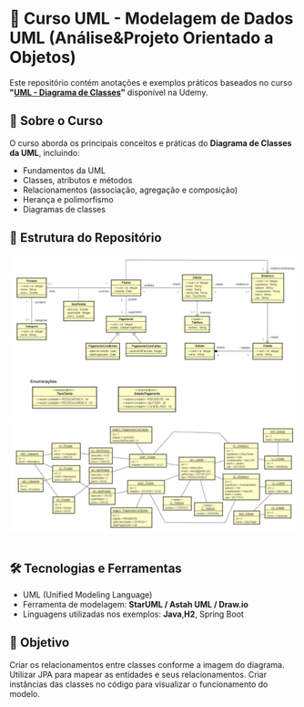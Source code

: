 
# 📌 Curso UML - Modelagem de Dados UML (Análise&Projeto Orientado a Objetos) 

Este repositório contém anotações e exemplos práticos baseados no curso **"[UML - Diagrama de Classes](https://www.udemy.com/course/uml-diagrama-de-classes/)"** disponível na Udemy.  

## 📖 Sobre o Curso  

O curso aborda os principais conceitos e práticas do **Diagrama de Classes da UML**, incluindo:  
- Fundamentos da UML  
- Classes, atributos e métodos  
- Relacionamentos (associação, agregação e composição)  
- Herança e polimorfismo  
- Diagramas de classes 

## 📂 Estrutura do Repositório  

<img src="1.png" width="1000">
<img src="2.png" width="1000">


```

```

## 🛠 Tecnologias e Ferramentas  
- UML (Unified Modeling Language)  
- Ferramenta de modelagem: **StarUML / Astah UML / Draw.io**  
- Linguagens utilizadas nos exemplos: **Java**,**H2**, Spring Boot 

## 📌 Objetivo
Criar os relacionamentos entre classes conforme a imagem do diagrama.
Utilizar JPA para mapear as entidades e seus relacionamentos.
Criar instâncias das classes no código para visualizar o funcionamento do modelo.
